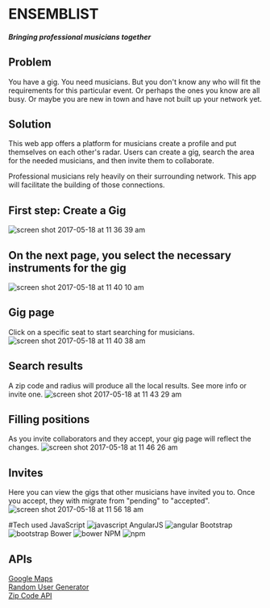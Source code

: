 # ENSEMBLIST
#### <i>Bringing professional musicians together</i>


## Problem
You have a gig. You need musicians. But you don't know any who will fit the requirements for this particular event. Or perhaps the ones you know are all busy. Or maybe you are new in town and have not built up your network yet.

## Solution
This web app offers a platform for musicians create a profile and put themselves on each other's radar. Users can create a gig, search the area for the needed musicians, and then invite them to collaborate.

Professional musicians rely heavily on their surrounding network. This app will facilitate the building of those connections.


## First step: Create a Gig
![screen shot 2017-05-18 at 11 36 39 am](https://cloud.githubusercontent.com/assets/23462252/26214507/3c39b46c-3bc2-11e7-909b-19d5a2638df1.png)

## On the next page, you select the necessary instruments for the gig
![screen shot 2017-05-18 at 11 40 10 am](https://cloud.githubusercontent.com/assets/23462252/26214511/3e84aa9c-3bc2-11e7-9769-8aeef4b1d1eb.png)

## Gig page
Click on a specific seat to start searching for musicians.
![screen shot 2017-05-18 at 11 40 38 am](https://cloud.githubusercontent.com/assets/23462252/26214515/412266c2-3bc2-11e7-80c4-4d3b8cf3b073.png)

## Search results
A zip code and radius will produce all the local results. See more info or invite one.
![screen shot 2017-05-18 at 11 43 29 am](https://cloud.githubusercontent.com/assets/23462252/26214517/4335d688-3bc2-11e7-9540-22fc16c8632c.png)

## Filling positions
As you invite collaborators and they accept, your gig page will reflect the changes.
![screen shot 2017-05-18 at 11 46 26 am](https://cloud.githubusercontent.com/assets/23462252/26214518/44b24794-3bc2-11e7-8b45-a91602b5dd99.png)

## Invites
Here you can view the gigs that other musicians have invited you to. Once you accept, they with migrate from "pending" to "accepted".
![screen shot 2017-05-18 at 11 56 18 am](https://cloud.githubusercontent.com/assets/23462252/26214520/465eb834-3bc2-11e7-826c-f0c59315720a.png)


#Tech used
JavaScript
![javascript](https://cloud.githubusercontent.com/assets/23462252/26228733/b8f5934c-3c01-11e7-8088-acd7c721f2bc.png)
AngularJS
![angular](https://cloud.githubusercontent.com/assets/23462252/26228708/9556fb9c-3c01-11e7-9a1b-379fc6691232.png)
Bootstrap
![bootstrap](https://cloud.githubusercontent.com/assets/23462252/26228713/9bdbbda4-3c01-11e7-86e7-10bfb3520522.png)
Bower
![bower](https://cloud.githubusercontent.com/assets/23462252/26228715/9df2001c-3c01-11e7-97c9-bf2203df8e2e.png)
NPM
![npm](https://cloud.githubusercontent.com/assets/23462252/26228728/adb050da-3c01-11e7-944c-38827370f70b.png)


## APIs
[Google Maps](https://developers.google.com/maps/documentation/javascript/importing_data)<br>
[Random User Generator](https://randomuser.me/documentation)<br>
[Zip Code API](https://www.zipcodeapi.com/API)
